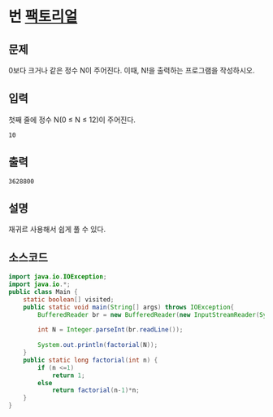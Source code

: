 # 번 [팩토리얼](https://www.acmicpc.net/problem/10872)

## 문제
0보다 크거나 같은 정수 N이 주어진다. 이때, N!을 출력하는 프로그램을 작성하시오.


## 입력
첫째 줄에 정수 N(0 ≤ N ≤ 12)이 주어진다.


```
10
```
## 출력
```
3628800
```
## 설명
재귀르 사용해서 쉽게 풀 수 있다.

## 소스코드
```java
import java.io.IOException;
import java.io.*;
public class Main {
	static boolean[] visited;
	public static void main(String[] args) throws IOException{
		BufferedReader br = new BufferedReader(new InputStreamReader(System.in));
		
		int N = Integer.parseInt(br.readLine());
		
		System.out.println(factorial(N));
	}
	public static long factorial(int n) {
		if (n <=1)
			return 1;
		else
			return factorial(n-1)*n;
	}
}

```


